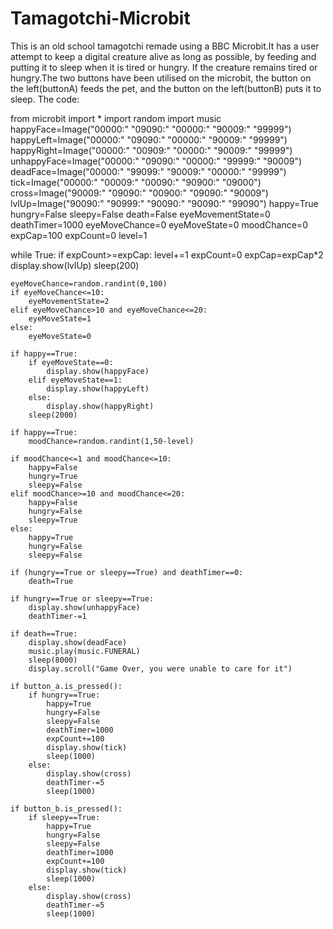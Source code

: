 # Tamagotchi-Microbit
This is an old school tamagotchi remade using a BBC Microbit.It has a user attempt to keep a digital creature alive as long as possible, by feeding and putting it to sleep when it is tired or hungry. If the creature remains tired or hungry.The two buttons have been utilised on the microbit, the button on the left(buttonA) feeds the pet, and the button on the left(buttonB) puts it to sleep.
The code:                     

from microbit import *
import random
import music
happyFace=Image("00000:"
                "09090:"
                "00000:"
                "90009:"
                "99999")
happyLeft=Image("00000:"
                "09090:"
                "00000:"
                "90009:"
                "99999")
happyRight=Image("00000:"
                 "00909:"
                 "00000:"
                 "90009:"
                 "99999")
unhappyFace=Image("00000:"
              "09090:"
              "00000:"
              "99999:"
              "90009")
deadFace=Image("00000:"
               "99099:"
               "90009:"
               "00000:"
               "99999")
tick=Image("00000:"
           "00009:"
           "00090:"
           "90900:"
           "09000")
cross=Image("90009:"
            "09090:"
            "00900:"
            "09090:"
            "90009")
lvlUp=Image("90090:"
            "90999:"
            "90090:"
            "90090:"
            "99090")
happy=True
hungry=False
sleepy=False
death=False
eyeMovementState=0
deathTimer=1000
eyeMoveChance=0
eyeMoveState=0
moodChance=0
expCap=100
expCount=0
level=1

while True:
    if expCount>=expCap:
        level+=1
        expCount=0
        expCap=expCap*2
        display.show(lvlUp)
        sleep(200)

    eyeMoveChance=random.randint(0,100)
    if eyeMoveChance<=10:
        eyeMovementState=2
    elif eyeMoveChance>10 and eyeMoveChance<=20:
        eyeMoveState=1
    else:
        eyeMoveState=0
    
    if happy==True:
        if eyeMoveState==0:
            display.show(happyFace)
        elif eyeMoveState==1:
            display.show(happyLeft)
        else:
            display.show(happyRight)
        sleep(2000)

    if happy==True:
        moodChance=random.randint(1,50-level)
    
    if moodChance<=1 and moodChance<=10:
        happy=False
        hungry=True
        sleepy=False
    elif moodChance>=10 and moodChance<=20:
        happy=False
        hungry=False
        sleepy=True
    else:
        happy=True
        hungry=False
        sleepy=False
    
    if (hungry==True or sleepy==True) and deathTimer==0:
        death=True
    
    if hungry==True or sleepy==True:
        display.show(unhappyFace)
        deathTimer-=1
    
    if death==True:
        display.show(deadFace)
        music.play(music.FUNERAL)
        sleep(8000)
        display.scroll("Game Over, you were unable to care for it")

    if button_a.is_pressed():
        if hungry==True:
            happy=True
            hungry=False
            sleepy=False
            deathTimer=1000
            expCount+=100
            display.show(tick)
            sleep(1000)
        else:
            display.show(cross)
            deathTimer-=5
            sleep(1000)
    
    if button_b.is_pressed():
        if sleepy==True:
            happy=True
            hungry=False
            sleepy=False
            deathTimer=1000
            expCount+=100
            display.show(tick)
            sleep(1000)
        else:
            display.show(cross)
            deathTimer-=5
            sleep(1000)


